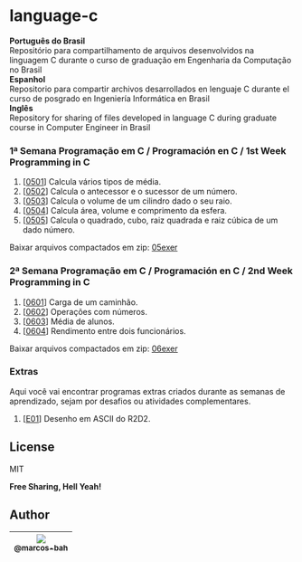 # language-c

**Português do Brasil**   
Repositório para compartilhamento de arquivos desenvolvidos na linguagem C durante o curso de graduação em Engenharia da Computação no Brasil  
**Espanhol**  
Repositorio para compartir archivos desarrollados en lenguaje C durante el curso de posgrado en Ingeniería Informática en Brasil  
**Inglês**  
Repository for sharing of files developed in language C during graduate course in Computer Engineer in Brasil


### 1ª Semana Programação em C / Programación en C / 1st Week Programming in C  

1. [[0501](https://github.com/marcos-bah/language-c/blob/master/05exer/01-media.c)] Calcula vários tipos de média.
2. [[0502](https://github.com/marcos-bah/language-c/blob/master/05exer/02-antSuc.c)] Calcula o antecessor e o sucessor de um número.
3. [[0503](https://github.com/marcos-bah/language-c/blob/master/05exer/03-volCilindro.c)] Calcula o volume de um cilindro dado o seu raio.
4. [[0504](https://github.com/marcos-bah/language-c/blob/master/05exer/04-calcEsfera.c)] Calcula área, volume e comprimento da esfera.
5. [[0505](https://github.com/marcos-bah/language-c/blob/master/05exer/05-operacoes.c)] Calcula o quadrado, cubo, raiz quadrada e raiz cúbica de um dado número.

Baixar arquivos compactados em zip: [05exer](https://github.com/marcos-bah/language-c/blob/master/05exer/005exer.zip)

### 2ª Semana Programação em C / Programación en C / 2nd Week Programming in C  

1. [[0601](https://github.com/marcos-bah/language-c/blob/master/06exer/01-carga.c)] Carga de um caminhão.
2. [[0602](https://github.com/marcos-bah/language-c/blob/master/06exer/02-operacoes.c)] Operações com números.
3. [[0603](https://github.com/marcos-bah/language-c/blob/master/06exer/03-media-notas.c)] Média de alunos.
4. [[0604](https://github.com/marcos-bah/language-c/blob/master/06exer/04-funcionario.c)] Rendimento entre dois funcionários.  

Baixar arquivos compactados em zip: [06exer](https://github.com/marcos-bah/language-c/blob/master/06exer/006exer.zip)

### Extras  
Aqui você vai encontrar programas extras criados durante as semanas de aprendizado, sejam por desafios ou atividades complementares.

1. [[E01](https://github.com/marcos-bah/language-c/blob/master/05exer/tecP-lab/01-ascii-art-r2d2.c)] Desenho em ASCII do R2D2.

## License

MIT

**Free Sharing, Hell Yeah!**

## Author

| [<img src="https://avatars3.githubusercontent.com/u/49887610?s=96&v=4"><br><sub>@marcos-bah</sub>](https://github.com/marcos-bah) |
| :---: |
